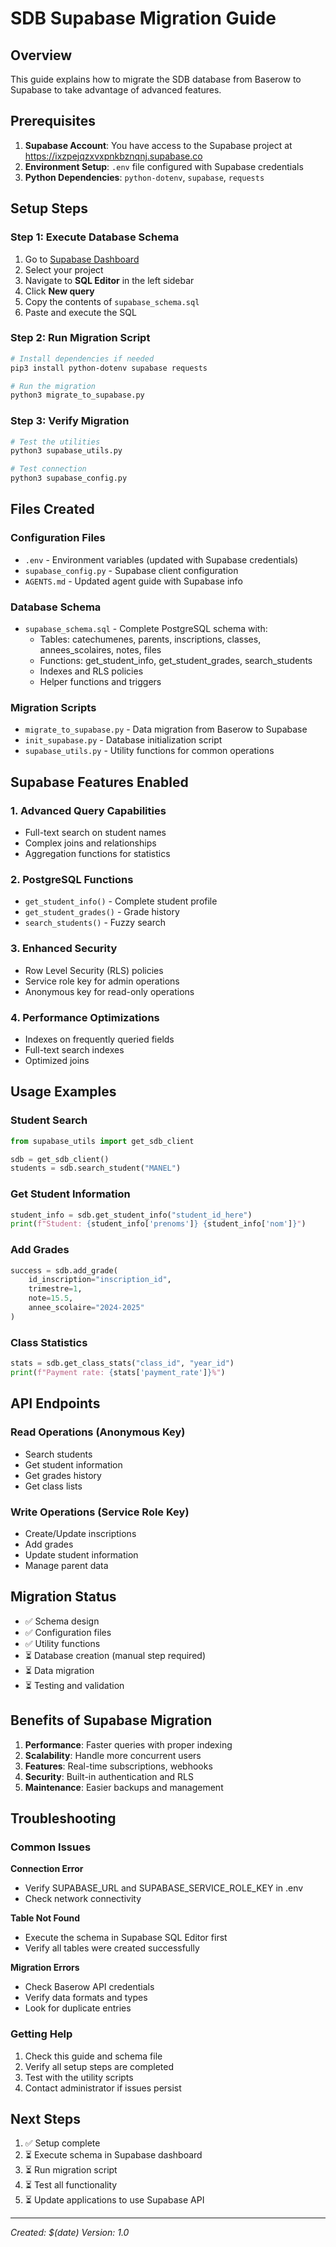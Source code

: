 # SDB Supabase Migration Guide

## Overview
This guide explains how to migrate the SDB database from Baserow to Supabase to take advantage of advanced features.

## Prerequisites

1. **Supabase Account**: You have access to the Supabase project at https://ixzpejqzxvxpnkbznqnj.supabase.co
2. **Environment Setup**: `.env` file configured with Supabase credentials
3. **Python Dependencies**: `python-dotenv`, `supabase`, `requests`

## Setup Steps

### Step 1: Execute Database Schema

1. Go to [Supabase Dashboard](https://supabase.com/dashboard)
2. Select your project
3. Navigate to **SQL Editor** in the left sidebar
4. Click **New query**
5. Copy the contents of `supabase_schema.sql`
6. Paste and execute the SQL

### Step 2: Run Migration Script

```bash
# Install dependencies if needed
pip3 install python-dotenv supabase requests

# Run the migration
python3 migrate_to_supabase.py
```

### Step 3: Verify Migration

```bash
# Test the utilities
python3 supabase_utils.py

# Test connection
python3 supabase_config.py
```

## Files Created

### Configuration Files
- `.env` - Environment variables (updated with Supabase credentials)
- `supabase_config.py` - Supabase client configuration
- `AGENTS.md` - Updated agent guide with Supabase info

### Database Schema
- `supabase_schema.sql` - Complete PostgreSQL schema with:
  - Tables: catechumenes, parents, inscriptions, classes, annees_scolaires, notes, files
  - Functions: get_student_info, get_student_grades, search_students
  - Indexes and RLS policies
  - Helper functions and triggers

### Migration Scripts
- `migrate_to_supabase.py` - Data migration from Baserow to Supabase
- `init_supabase.py` - Database initialization script
- `supabase_utils.py` - Utility functions for common operations

## Supabase Features Enabled

### 1. Advanced Query Capabilities
- Full-text search on student names
- Complex joins and relationships
- Aggregation functions for statistics

### 2. PostgreSQL Functions
- `get_student_info()` - Complete student profile
- `get_student_grades()` - Grade history
- `search_students()` - Fuzzy search

### 3. Enhanced Security
- Row Level Security (RLS) policies
- Service role key for admin operations
- Anonymous key for read-only operations

### 4. Performance Optimizations
- Indexes on frequently queried fields
- Full-text search indexes
- Optimized joins

## Usage Examples

### Student Search
```python
from supabase_utils import get_sdb_client

sdb = get_sdb_client()
students = sdb.search_student("MANEL")
```

### Get Student Information
```python
student_info = sdb.get_student_info("student_id_here")
print(f"Student: {student_info['prenoms']} {student_info['nom']}")
```

### Add Grades
```python
success = sdb.add_grade(
    id_inscription="inscription_id",
    trimestre=1,
    note=15.5,
    annee_scolaire="2024-2025"
)
```

### Class Statistics
```python
stats = sdb.get_class_stats("class_id", "year_id")
print(f"Payment rate: {stats['payment_rate']}%")
```

## API Endpoints

### Read Operations (Anonymous Key)
- Search students
- Get student information
- Get grades history
- Get class lists

### Write Operations (Service Role Key)
- Create/Update inscriptions
- Add grades
- Update student information
- Manage parent data

## Migration Status

- ✅ Schema design
- ✅ Configuration files
- ✅ Utility functions
- ⏳ Database creation (manual step required)
- ⏳ Data migration
- ⏳ Testing and validation

## Benefits of Supabase Migration

1. **Performance**: Faster queries with proper indexing
2. **Scalability**: Handle more concurrent users
3. **Features**: Real-time subscriptions, webhooks
4. **Security**: Built-in authentication and RLS
5. **Maintenance**: Easier backups and management

## Troubleshooting

### Common Issues

**Connection Error**
- Verify SUPABASE_URL and SUPABASE_SERVICE_ROLE_KEY in .env
- Check network connectivity

**Table Not Found**
- Execute the schema in Supabase SQL Editor first
- Verify all tables were created successfully

**Migration Errors**
- Check Baserow API credentials
- Verify data formats and types
- Look for duplicate entries

### Getting Help

1. Check this guide and schema file
2. Verify all setup steps are completed
3. Test with the utility scripts
4. Contact administrator if issues persist

## Next Steps

1. ✅ Setup complete
2. ⏳ Execute schema in Supabase dashboard
3. ⏳ Run migration script
4. ⏳ Test all functionality
5. ⏳ Update applications to use Supabase API

---
*Created: $(date)*
*Version: 1.0*